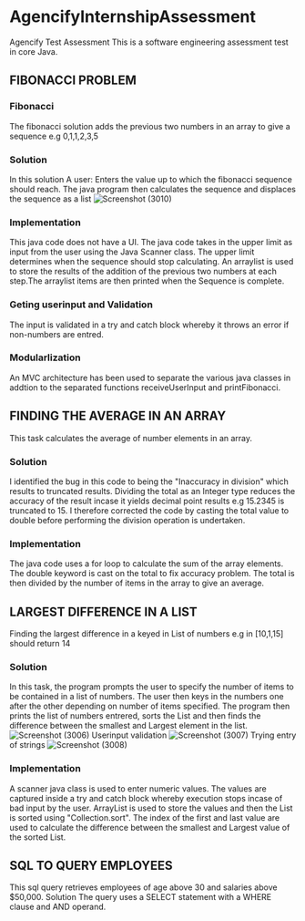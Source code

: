 # AgencifyInternshipAssessment
Agencify Test Assessment
This is a software engineering assessment test in core Java.


## FIBONACCI PROBLEM

### Fibonacci
The fibonacci solution adds the previous two numbers in an array to give a sequence e.g 0,1,1,2,3,5


### Solution
In this solution A user:
Enters the value up to which the fibonacci sequence should reach. The java program then calculates the sequence and displaces the sequence as a list
![Screenshot (3010)](https://github.com/RobinsonGithae/AgencifyInternshipAssessment/assets/44303544/f149e9e5-1327-4e69-8060-54a4e03c7a2e)


### Implementation
This java code does not have a UI. The java code takes in the upper limit as input from the user using the Java Scanner class. The upper limit determines when the sequence should stop calculating.
An arraylist is used to store the results of the addition of the previous two numbers at each step.The arraylist items are then printed when the Sequence is complete.

### Geting userinput and Validation
The input is validated in a try and catch block whereby it throws an error if non-numbers are entred.

### Modularlization 
An MVC architecture has been used to separate the various java classes in addtion to the separated functions receiveUserInput and printFibonacci.



## FINDING THE AVERAGE IN AN ARRAY
This task calculates the average of number elements in an array. 

### Solution
I identified the bug in this code to being the "Inaccuracy in division" which results to truncated results. Dividing the total as an Integer type reduces the accuracy of the result incase it yields decimal point results e.g 15.2345 is truncated to 15. I therefore corrected the code by casting the total value to double before performing the division operation is undertaken.  

### Implementation
The java code uses a for loop to calculate the sum of the array elements. The double keyword is cast on the total to fix accuracy problem. The total is then divided by the number of items in the array to give an average.



## LARGEST DIFFERENCE IN A LIST
Finding the largest difference in a keyed in List of numbers e.g in [10,1,15] should return 14

### Solution
In this task, the program prompts the user to specify the number of items to be contained in a list of numbers. The user then keys in the numbers one after the other depending on number of items specified. The program then prints the list of numbers entrered, sorts the List and then finds the difference between the smallest and Largest element in the list.
![Screenshot (3006)](https://github.com/RobinsonGithae/AgencifyInternshipAssessment/assets/44303544/f5e84662-0f01-421b-a04b-676f779fb58c)
Userinput validation
![Screenshot (3007)](https://github.com/RobinsonGithae/AgencifyInternshipAssessment/assets/44303544/5449353c-61fe-4e60-bc28-13aa9c0c20c4)
Trying entry of strings
![Screenshot (3008)](https://github.com/RobinsonGithae/AgencifyInternshipAssessment/assets/44303544/05b8f433-99f2-4b32-9d75-93338b54b923)


### Implementation
A scanner java class is used to enter numeric values. The values are captured inside a try and catch block whereby execution stops incase of bad input by the user. ArrayList is used to store the values and then the List is sorted using "Collection.sort". The index of the first and last value are used to calculate the difference between the smallest and Largest value of the sorted List.  

## SQL TO QUERY EMPLOYEES
This sql query retrieves employees of age above 30 and salaries above $50,000. 
Solution
The query uses a SELECT statement with a WHERE clause and AND operand.


